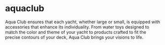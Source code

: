 # aquaclub
Aqua Club ensures that each yacht, whether large or small, is equipped with accessories that enhance its individuality. From water toys designed to match the color and theme of your yacht to products crafted to fit the precise contours of your deck, Aqua Club brings your visions to life.
